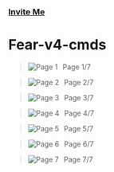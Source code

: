 ### [Invite Me](https://discord.com/oauth2/authorize?client_id=594189989143904264&scope=bot&permissions=8)

# Fear-v4-cmds
> Page 1/7
<img src="https://cdn.discordapp.com/attachments/594370347474747412/770635655918780446/unknown.png"
     alt="Page 1"
     style="float: left; margin-right: 10px;" />

> Page 2/7
<img src="https://cdn.discordapp.com/attachments/594370347474747412/770635964053192714/unknown.png"
     alt="Page 2"
     style="float: left; margin-right: 10px;" />

> Page 3/7
<img src="https://cdn.discordapp.com/attachments/594370347474747412/770636010945642506/unknown.png"
     alt="Page 3"
     style="float: left; margin-right: 10px;" />

> Page 4/7
<img src="https://cdn.discordapp.com/attachments/594370347474747412/770636050464636938/unknown.png"
     alt="Page 4"
     style="float: left; margin-right: 10px;" />

> Page 5/7
<img src="https://cdn.discordapp.com/attachments/594370347474747412/770636101504860200/unknown.png"
     alt="Page 5"
     style="float: left; margin-right: 10px;" />

> Page 6/7
<img src="https://cdn.discordapp.com/attachments/594370347474747412/770636149668577290/unknown.png"
     alt="Page 6"
     style="float: left; margin-right: 10px;" />

> Page 7/7
<img src="https://cdn.discordapp.com/attachments/594370347474747412/770636193632354304/unknown.png"
     alt="Page 7"
     style="float: left; margin-right: 10px;" />
